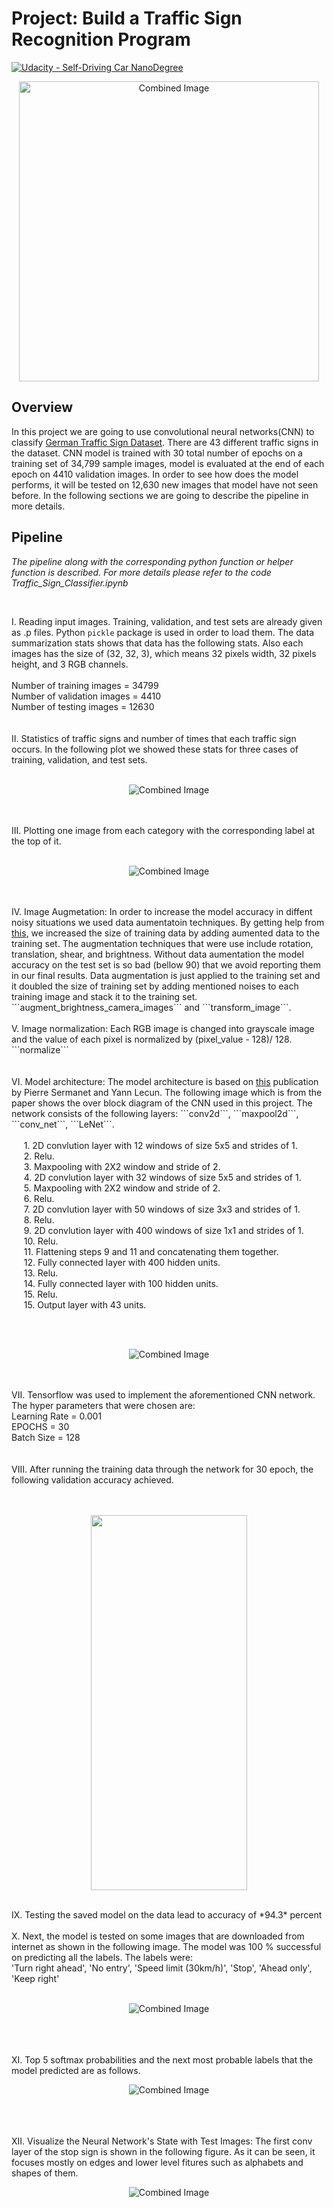 # **Project: Build a Traffic Sign Recognition Program** 
[![Udacity - Self-Driving Car NanoDegree](https://s3.amazonaws.com/udacity-sdc/github/shield-carnd.svg)](http://www.udacity.com/drive)

<p align="center"><img src="examples/title.png" width="480" alt="Combined Image"></p>

Overview
---
In this project we are going to use convolutional neural networks(CNN) to classify [German Traffic Sign Dataset](http://benchmark.ini.rub.de/?section=gtsrb&subsection=dataset). There are 43 different traffic signs in the dataset. CNN model is trained with 30 total number of epochs on a training set of 34,799 sample images, model is evaluated at the end of each epoch on 4410 validation images. In order to see how does the model performs, it will be tested on 12,630 new images that model have not seen before. In the following sections we are going to describe the pipeline in more details.


Pipeline
---
*The pipeline along with the corresponding python function or helper function is described. For more details please refer to the code Traffic_Sign_Classifier.ipynb*


<br>

I. Reading input images. Training, validation, and test sets are already given as .p files. Python ```pickle``` package is used in order to load them. The data summarization stats shows that data has the following stats. Also each images has the size of (32, 32, 3), which means 32 pixels width, 32 pixels height, and 3 RGB channels.
</br>
<br>
Number of training images = 34799
</br>
Number of validation images = 4410
<br>
Number of testing images = 12630
</br>
<br></br>
II. Statistics of traffic signs and number of times that each traffic sign occurs. In the following plot we showed these stats for three cases of training, validation, and test sets.
<br></br>
<p align="center"><img src="examples/visualize_data.png" alt="Combined Image"></p>
<br></br>
III. Plotting one image from each category with the corresponding label at the top of it.
<br></br>
<p align="center"><img src="examples/title.png" alt="Combined Image"></p>
<br></br>
IV. Image Augmetation: In order to increase the model accuracy in diffent noisy situations we used data aumentatoin techniques. By getting help from <a href="https://github.com/vxy10/ImageAugmentation">this</a>, we increased the size of training data by adding aumented data to the training set. The augmentation techniques that were use include rotation, translation, shear, and brightness. Without data aumentation the model accuracy on the test set is so bad (bellow 90) that we avoid reporting them in our final results. Data augmentation is just applied to the training set and it doubled the size of training set by adding mentioned noises to each training image and stack it to the training set. ```augment_brightness_camera_images``` and ```transform_image```.
<br></br>
V. Image normalization: Each RGB image is changed into grayscale image and the value of each pixel is normalized by (pixel_value - 128)/ 128. <div>```normalize```</div>
<br></br>
VI. Model architecture: The model architecture is based on <a href="http://yann.lecun.com/exdb/publis/pdf/sermanet-ijcnn-11.pdf">this</a> publication by Pierre Sermanet and Yann Lecun. The following image which is from the paper shows the over block diagram of the CNN used in this project. The network consists of the following layers: ```conv2d```, ```maxpool2d```, ```conv_net```, ```LeNet```.
<br>
</br>
&nbsp;&nbsp;&nbsp;&nbsp;&nbsp;1. 2D convlution layer with 12 windows of size 5x5 and strides of 1. 
<br>
&nbsp;&nbsp;&nbsp;&nbsp;&nbsp;2. Relu.
</br>
&nbsp;&nbsp;&nbsp;&nbsp;&nbsp;3. Maxpooling with 2X2 window and stride of 2.
<br>
&nbsp;&nbsp;&nbsp;&nbsp;&nbsp;4. 2D convlution layer with 32 windows of size 5x5 and strides of 1. 
</br>
&nbsp;&nbsp;&nbsp;&nbsp;&nbsp;5. Maxpooling with 2X2 window and stride of 2.
<br>
&nbsp;&nbsp;&nbsp;&nbsp;&nbsp;6. Relu.
</br>
&nbsp;&nbsp;&nbsp;&nbsp;&nbsp;7. 2D convlution layer with 50 windows of size 3x3 and strides of 1. 
<br>
&nbsp;&nbsp;&nbsp;&nbsp;&nbsp;8. Relu.
</br>
&nbsp;&nbsp;&nbsp;&nbsp;&nbsp;9. 2D convlution layer with 400 windows of size 1x1 and strides of 1.
<br>
&nbsp;&nbsp;&nbsp;&nbsp;&nbsp;10. Relu.
</br>
&nbsp;&nbsp;&nbsp;&nbsp;&nbsp;11. Flattening steps 9 and 11 and concatenating them together.
<br>
&nbsp;&nbsp;&nbsp;&nbsp;&nbsp;12. Fully connected layer with 400 hidden units.
</br>
&nbsp;&nbsp;&nbsp;&nbsp;&nbsp;13. Relu.
<br>
&nbsp;&nbsp;&nbsp;&nbsp;&nbsp;14. Fully connected layer with 100 hidden units.
</br>
&nbsp;&nbsp;&nbsp;&nbsp;&nbsp;15. Relu.
<br>
&nbsp;&nbsp;&nbsp;&nbsp;&nbsp;15. Output layer with 43 units.
</br>

<br></br>
<p align="center"><img src="examples/CNN.png" alt="Combined Image" ></p>
<br></br>
VII. Tensorflow was used to implement the aforementioned CNN network. The hyper parameters that were chosen are:
<br>
Learning Rate = 0.001
</br>
EPOCHS = 30
<br>
Batch Size = 128
</br>
<br></br>
VIII. After running the training data through the network for 30 epoch, the following validation accuracy achieved.
<br></br>
<br>
<p align="center"><img src="examples/Valid_accuracy.png" width = "250" height="600" align="middle"></p>
</br>
IX. Testing the saved model on the data lead to accuracy of *94.3* percent
<br></br>
X. Next, the model is tested on some images that are downloaded from internet as shown in the following image. The model was 100 % successful on predicting all the labels. The labels were:
<br>
'Turn right ahead', 'No entry', 'Speed limit (30km/h)', 'Stop', 'Ahead only', 'Keep right'
</br>
<br>
<p align="center"><img src="examples/othersigns.png" alt="Combined Image" >	</p>
</br>
<br></br>
XI. Top 5 softmax probabilities and the next most probable labels that the model predicted are as follows.
<br>
<p align="center"><img src="examples/Labels.png" alt="Combined Image" >	</p>
</br>
<br></br>
XII. Visualize the Neural Network's State with Test Images: The first conv layer of the stop sign is shown in the following figure. As it can be seen, it focuses mostly on edges and lower level fitures such as alphabets and shapes of them.
<br>
<p align="center"><img src="examples/ConvLayer_StopSign.png" alt="Combined Image" >	</p>
</br>
<br></br>
